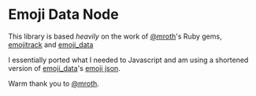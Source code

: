 Emoji Data Node
=====

This library is based *heavily* on the work of [@mroth](https://github.com/mroth)'s Ruby gems, [emojitrack](https://github.com/mroth/emojitrack) and [emoji_data](https://github.com/mroth/emoji_data.rb)

I essentially ported what I needed to Javascript and am using a shortened version of [emoji_data](https://github.com/mroth/emoji_data.rb)'s [emoji json](https://github.com/mroth/emoji_data.rb/blob/master/vendor/emoji-data/emoji.json).

Warm thank you to [@mroth](https://github.com/mroth).

